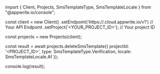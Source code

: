 import { Client, Projects, SmsTemplateType, SmsTemplateLocale } from "@appwrite.io/console";

const client = new Client()
    .setEndpoint('https://<REGION>.cloud.appwrite.io/v1') // Your API Endpoint
    .setProject('<YOUR_PROJECT_ID>'); // Your project ID

const projects = new Projects(client);

const result = await projects.deleteSmsTemplate({
    projectId: '<PROJECT_ID>',
    type: SmsTemplateType.Verification,
    locale: SmsTemplateLocale.Af
});

console.log(result);

